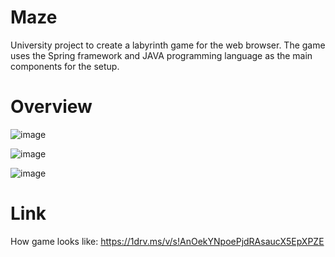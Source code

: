 # Maze

University project to create a labyrinth game for the web browser.
The game uses the Spring framework and JAVA programming language as the main components for the setup.

# Overview
![image](https://github.com/athe-cpu/Labyrint-Maze/assets/83352578/5ee2c22b-4a11-4b92-913e-365b91d13326)

![image](https://github.com/athe-cpu/Labyrint-Maze/assets/83352578/84479dfd-3c60-4e3f-b6d4-8ac5ca90e2ab)

![image](https://github.com/athe-cpu/Labyrint-Maze/assets/83352578/344bdde7-135d-4bfb-9b98-6140eac53310)

# Link
How game looks like:
https://1drv.ms/v/s!AnOekYNpoePjdRAsaucX5EpXPZE
